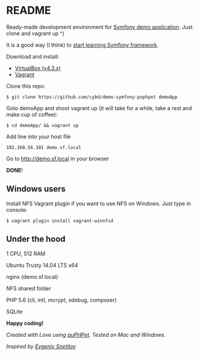 # README #

Ready-made development environment for [Symfony demo application](http://symfony.com/blog/introducing-the-symfony-demo-application). Just clone and vagrant up ^)

It is a good way (I think) to [start learning Symfony framework](http://symfony.com/doc/current/book/page_creation.html).

Download and install:

* [VirtualBox (v4.3.x)](https://www.virtualbox.org/wiki/Download_Old_Builds_4_3)
* [Vagrant](https://www.vagrantup.com/downloads.html)

Clone this repo:

```
$ git clone https://github.com/cybd/demo-symfony-puphpet demoApp
```

Goto demoApp and shoot vagrant up (it will take for a while, take a rest and make cup of coffee):

```
$ cd demoApp/ && vagrant up
```

Add line into your host file


```
192.168.56.101 demo.sf.local
```

Go to http://demo.sf.local in your browser

**DONE**!

## Windows users ##
Install NFS Vagrant plugin if you want to use NFS on Windows. Just type in console:


```
$ vagrant plugin install vagrant-winnfsd
```



## Under the hood ##

1 CPU, 512 RAM

Ubuntu Trusty 14.04 LTS x64

nginx (demo.sf.local)

NFS shared folder

PHP 5.6 (cli, intl, mcrypt, xdebug, composer)

SQLite

**Happy coding!**

*Created with Love using [puPHPet](https://puphpet.com/). Tested on Mac and Windows.*

*Inspired by [Evgeniy Snetilov](https://github.com/evgeniysnetilov)*
